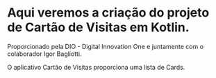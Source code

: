 # Aqui veremos a criação do projeto de Cartão de Visitas em Kotlin.
Proporcionado pela DIO - Digital Innovation One e juntamente com o colaborador Igor Bagliotti.

O aplicativo Cartão de Visitas proporciona uma lista de Cards. 